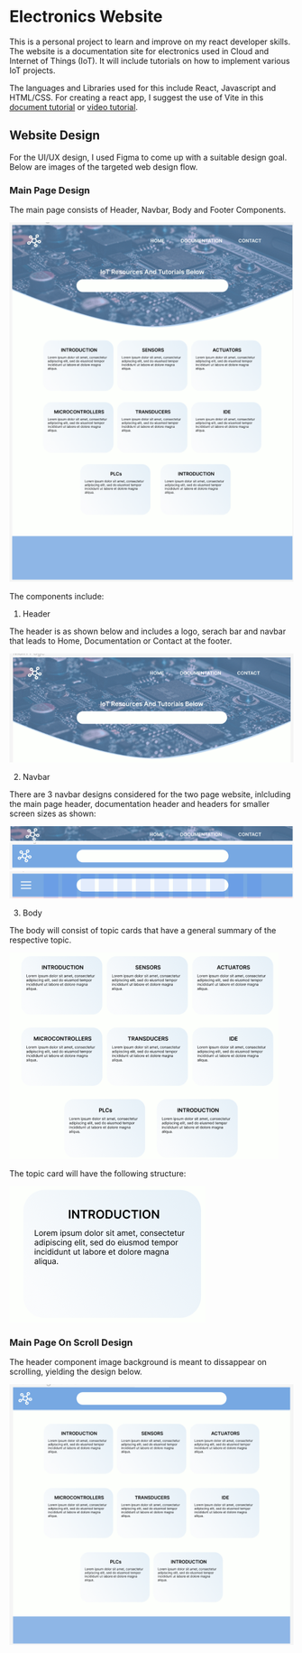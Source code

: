 # Electronics Website

This is a personal project to learn and improve on my react developer skills. The website is a documentation site for electronics used in Cloud and Internet of Things (IoT). It will include tutorials on how to implement various IoT projects.

The languages and Libraries used for this include React, Javascript and HTML/CSS. For creating a react app, I suggest the use of Vite in this [document tutorial](https://v3.vitejs.dev/guide/) or [video tutorial](https://youtu.be/8vh5dmBaVQw?si=JrGn0k-OiHN3Dl74).

## Website Design

For the UI/UX design, I used Figma to come up with a suitable design goal. Below are images of the targeted web design flow.

### Main Page Design

The main page consists of Header, Navbar, Body and Footer Components.

![Main Page Design](/Design_Assets/Home-Page-Design.png)

The components include:
1. Header

The header is as shown below and includes a logo, serach bar and navbar that leads to Home, Documentation or Contact at the footer.

![Homepage Header Design](/Design_Assets/Header.png)

2. Navbar

There are 3 navbar designs considered for the two page website, inlcluding the main page header, documentation header and headers for smaller screen sizes as shown:

![First Navbar Design](/Design_Assets/Navbar1.png)
![Second Navbar Design](/Design_Assets/Navbar2.png)
![Third Navbar Design](/Design_Assets/Navbar3.png)

3. Body

The body will consist of topic cards that have a general summary of the respective topic.

![Body Design](/Design_Assets/Home-Body-Part.png)

The topic card will have the following structure:

![Topic Card Design](/Design_Assets/Topic-Card.png)

### Main Page On Scroll Design

The header component image background is meant to dissappear on scrolling, yielding the design below.

![Main Page On Scroll Design](/Design_Assets/Home-OnScroll.png)